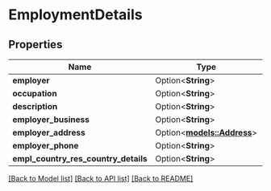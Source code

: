 # EmploymentDetails

## Properties

Name | Type | Description | Notes
------------ | ------------- | ------------- | -------------
**employer** | Option<**String**> |  | [optional]
**occupation** | Option<**String**> |  | [optional]
**description** | Option<**String**> |  | [optional]
**employer_business** | Option<**String**> |  | [optional]
**employer_address** | Option<[**models::Address**](Address.md)> |  | [optional]
**employer_phone** | Option<**String**> |  | [optional]
**empl_country_res_country_details** | Option<**String**> |  | [optional]

[[Back to Model list]](../README.md#documentation-for-models) [[Back to API list]](../README.md#documentation-for-api-endpoints) [[Back to README]](../README.md)


